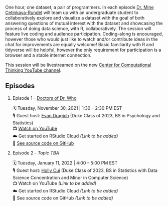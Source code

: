 One hour, one dataset, a pair of programmers. In each episode [Dr. Mine Çetinkaya-Rundel](http://mine-cr.com/) will team up with an undergraduate student to collaboratively explore and visualize a dataset with the goal of both answering questions of mutual interest with the dataset and showcasing the process of doing data science, with R, collaboratively. The session will feature live coding and audience participation. Coding-along is encouraged, however those who would just like to watch and/or contribute ideas in the chat for improvements are equally welcome! Basic familiarity with R and tidyverse will be helpful, however the only requirement for participation is a browser and a stable internet connection. 

This session will be livestreamed on the new [Center for Computational Thinking YouTube channel](https://www.youtube.com/channel/UCN-OX45aSM1VtXkzocx8Ppg). 
 
## Episodes

1. Episode 1 - [Doctors of Dr. Who](/01-dr-who/)

    :spiral_calendar: Tuesday, November 30, 2021 | 1:30 – 2:30 PM EST  
    :studio_microphone: Guest host: [Evan Dragich](https://github.com/evandragich) (Duke Class of 2023, BS in Psychology and Statistics)  
    :tv: [Watch on YouTube](https://www.youtube.com/watch?v=kG9tv8NRPVo)  
    :cloud: Get started on RStudio Cloud *(Link to be added)*  
    :file_folder: [See source code on GitHub](/01-dr-who/)  

2. Episode 2 - *Topic TBA*

    :spiral_calendar: Tuesday, January 11, 2022 | 4:00 – 5:00 PM EST  
    :studio_microphone: Guest host: [Holly Cui](https://github.com/hollyyfc) (Duke Class of 2023, BS in Statistics with Data Science Concentration and Minor in Computer Science)  
    :tv: Watch on YouTube *(Link to be added)*  
    :cloud: Get started on RStudio Cloud *(Link to be added)*  
    :file_folder: See source code on GitHub *(Link to be added)*  
